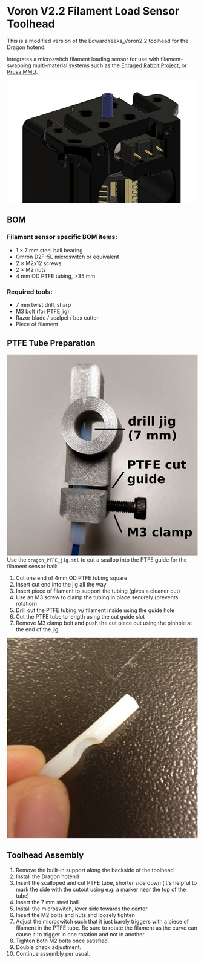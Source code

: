 # Voron V2.2 Filament Load Sensor Toolhead
This is a modified version of the EdwardYeeks_Voron2.2 toolhead for the Dragon
hotend.

Integrates a microswitch filament
loading sensor for use with filament-swapping multi-material systems such as the
[Enraged Rabbit Project](https://github.com/EtteGit/EnragedRabbitProject), or
[Prusa MMU](https://www.prusa3d.com/original-prusa-i3-multi-material-2-0/).

![](img/toolhead_render_back.jpg)

## BOM
### Filament sensor specific BOM items:
- 1 × 7 mm steel ball bearing
- Omron D2F-5L microswitch or equivalent
- 2 × M2x12 screws
- 2 × M2 nuts
- 4 mm OD PTFE tubing, >35 mm

### Required tools:
- 7 mm twist drill, sharp
- M3 bolt (for PTFE jig)
- Razor blade / scalpel / box cutter
- Piece of filament

## PTFE Tube Preparation
![](img/ptfe_drilling_jig_diagram.jpg)
Use the `dragon_PTFE_jig.stl` to cut a scallop into the PTFE guide for the
filament sensor ball:
1. Cut one end of 4mm OD PTFE tubing square
2. Insert cut end into the jig all the way
3. Insert piece of filament to support the tubing (gives a cleaner cut)
4. Use an M3 screw to clamp the tubing in place securely (prevents rotation)
5. Drill out the PTFE tubing w/ filament inside using the guide hole
6. Cut the PTFE tube to length using the cut guide slot
7. Remove M3 clamp bolt and push the cut piece out using the pinhole at the end
of the jig

![](img/scalloped_ptfe.jpg)

## Toolhead Assembly
1. Remove the built-in support along the backside of the toolhead
2. Install the Dragon hotend
3. Insert the scalloped and cut PTFE tube, shorter side down (it's helpful to mark the side with the cutout using e.g. a marker near the top of the tube)
4. Insert the 7 mm steel ball
5. Install the microswitch, lever side towards the center
6. Insert the M2 bolts and nuts and loosely tighten
7. Adjust the microswitch such that it just barely triggers with a piece of filament in the PTFE tube. Be sure to rotate the filament as the curve can cause it to trigger in one rotation and not in another
8. Tighten both M2 bolts once satisfied.
9. Double check adjustment.
10. Continue assembly per usual.